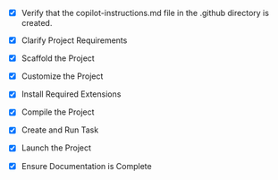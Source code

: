<!-- Use this file to provide workspace-specific custom instructions to Copilot. For more details, visit https://code.visualstudio.com/docs/copilot/copilot-customization#_use-a-githubcopilotinstructionsmd-file -->
- [x] Verify that the copilot-instructions.md file in the .github directory is created.

- [x] Clarify Project Requirements
	<!-- Church management application with Next.js 15, TypeScript, Tailwind CSS, and Prisma ORM -->

- [x] Scaffold the Project
	<!-- Created Next.js project structure with required dependencies manually -->

- [x] Customize the Project
	<!-- Implemented church management features: members, donations, sermons, appointments, prayers, testimonies with modern UI components -->

- [x] Install Required Extensions
	<!-- No specific extensions required -->

- [x] Compile the Project
	<!-- Dependencies installed successfully, build completed without errors -->

- [x] Create and Run Task
	<!-- Development server task created and running on http://localhost:3000 -->

- [x] Launch the Project
	<!-- Application successfully launched and accessible -->

- [x] Ensure Documentation is Complete
	<!-- README.md completed with full documentation, .env.example created -->